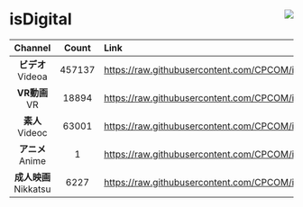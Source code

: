 # isDigital <img align="right" src="https://img.shields.io/github/last-commit/CPCOM/isDigital"/>  
  
| Channel | Count | Link |  
| :-----: | :---: | :--- |  
|**ビデオ**<br />Videoa | 457137 | https://raw.githubusercontent.com/CPCOM/isDigital/main/Videoa.txt |  
|**VR動画**<br />VR | 18894 | https://raw.githubusercontent.com/CPCOM/isDigital/main/VR.txt |  
|**素人**<br />Videoc | 63001 | https://raw.githubusercontent.com/CPCOM/isDigital/main/Videoc.txt |  
|**アニメ**<br />Anime | 1 | https://raw.githubusercontent.com/CPCOM/isDigital/main/Anime.txt |  
|**成人映画**<br />Nikkatsu | 6227 | https://raw.githubusercontent.com/CPCOM/isDigital/main/Nikkatsu.txt |  